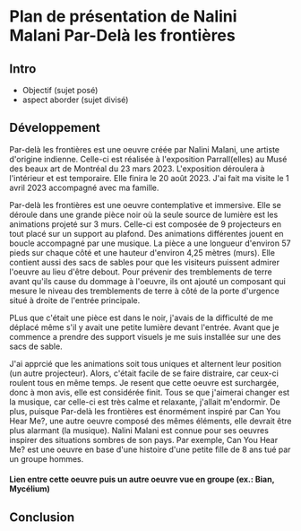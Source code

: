 # Plan de présentation de Nalini Malani Par-Delà les frontières

## Intro

- Objectif (sujet posé)
- aspect aborder (sujet divisé)

## Développement

Par-delà les frontières est une oeuvre créée par Nalini Malani, une artiste d'origine indienne. Celle-ci est réalisée à l'exposition Parrall(elles) au Musé des beaux art de Montréal du 23 mars 2023. L'exposition déroulera à l'intérieur et est temporaire. Elle finira le 20 août 2023. J'ai fait ma visite le 1 avril 2023 accompagné avec ma famille.

Par-delà les frontières est une oeuvre contemplative et immersive. Elle se déroule dans une grande pièce noir où la seule source de lumière est les animations projeté sur 3 murs. Celle-ci est composée de 9 projecteurs en tout placé sur un support au plafond. Des animations différentes jouent en boucle accompagné par une musique. La pièce a une longueur d'environ 57 pieds sur chaque côté et une hauteur d'environ 4,25 mètres (murs). Elle contient aussi des sacs de sables pour que les visiteurs puissent admirer l'oeuvre au lieu d'être debout. Pour prévenir des tremblements de terre avant qu'ils cause du dommage à l'oeuvre, ils ont ajouté un composant qui mesure le niveau des tremblements de terre à côté de la porte d'urgence situé à droite de l'entrée principale.

PLus que c'était une pièce est dans le noir, j'avais de la difficulté de me déplacé même s'il y avait une petite lumière devant l'entrée. Avant que je commence a prendre des support visuels je me suis installée sur une des sacs de sable.

J'ai apprcié que les animations soit tous uniques et alternent leur position (un autre projecteur). Alors, c'était facile de se faire distraire, car ceux-ci roulent tous en même temps. Je resent que cette oeuvre est surchargée, donc à mon avis, elle est considérée finit. Tous se que j'aimerai changer est la musique, car celle-ci est très calme et relaxante, j'allait m'endormir. De plus, puisque Par-delà les frontières est énormément inspiré par Can You Hear Me?, une autre oeuvre composé des mêmes éléments, elle devrait être plus alarmant (la musique). Nalini Malani est connue pour ses oeuvres inspirer des situations sombres de son pays. Par exemple, Can You Hear Me? est une oeuvre en base d'une histoire d'une petite fille de 8 ans tué par un groupe hommes.

#### Lien entre cette oeuvre puis un autre oeuvre vue en groupe (ex.: Bian, Mycélium)



## Conclusion



